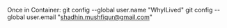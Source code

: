 Once in Container:
git config --global user.name "WhyILived"
git config --global user.email "shadhin.mushfiqur@gmail.com"